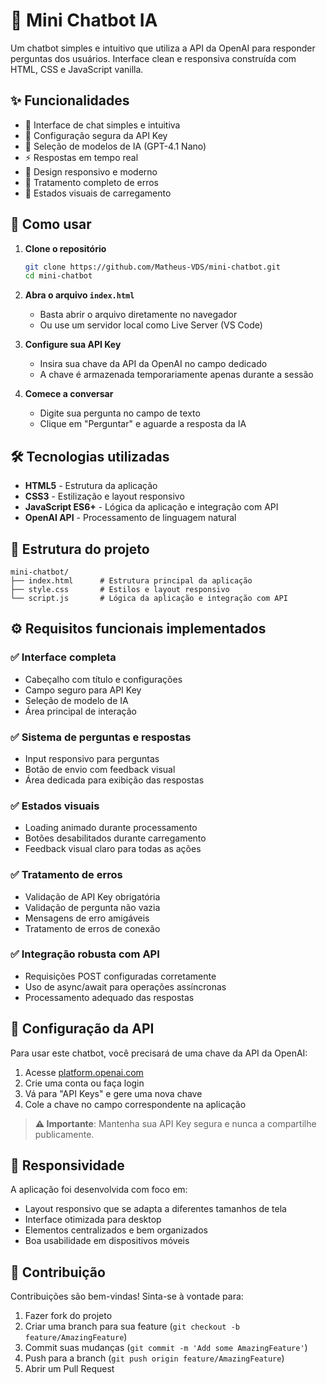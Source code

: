 # 🤖 Mini Chatbot IA

Um chatbot simples e intuitivo que utiliza a API da OpenAI para responder perguntas dos usuários. Interface clean e responsiva construída com HTML, CSS e JavaScript vanilla.

## ✨ Funcionalidades

- 💬 Interface de chat simples e intuitiva
- 🔑 Configuração segura da API Key
- 🧠 Seleção de modelos de IA (GPT-4.1 Nano)
- ⚡ Respostas em tempo real
- 🎨 Design responsivo e moderno
- 🚨 Tratamento completo de erros
- 🔄 Estados visuais de carregamento

## 🚀 Como usar

1. **Clone o repositório**
   ```bash
   git clone https://github.com/Matheus-VDS/mini-chatbot.git
   cd mini-chatbot
   ```

2. **Abra o arquivo `index.html`**
   - Basta abrir o arquivo diretamente no navegador
   - Ou use um servidor local como Live Server (VS Code)

3. **Configure sua API Key**
   - Insira sua chave da API da OpenAI no campo dedicado
   - A chave é armazenada temporariamente apenas durante a sessão

4. **Comece a conversar**
   - Digite sua pergunta no campo de texto
   - Clique em "Perguntar" e aguarde a resposta da IA

## 🛠️ Tecnologias utilizadas

- **HTML5** - Estrutura da aplicação
- **CSS3** - Estilização e layout responsivo
- **JavaScript ES6+** - Lógica da aplicação e integração com API
- **OpenAI API** - Processamento de linguagem natural

## 📁 Estrutura do projeto

```
mini-chatbot/
├── index.html      # Estrutura principal da aplicação
├── style.css       # Estilos e layout responsivo
└── script.js       # Lógica da aplicação e integração com API
```

## ⚙️ Requisitos funcionais implementados

### ✅ Interface completa
- Cabeçalho com título e configurações
- Campo seguro para API Key
- Seleção de modelo de IA
- Área principal de interação

### ✅ Sistema de perguntas e respostas
- Input responsivo para perguntas
- Botão de envio com feedback visual
- Área dedicada para exibição das respostas

### ✅ Estados visuais
- Loading animado durante processamento
- Botões desabilitados durante carregamento
- Feedback visual claro para todas as ações

### ✅ Tratamento de erros
- Validação de API Key obrigatória
- Validação de pergunta não vazia
- Mensagens de erro amigáveis
- Tratamento de erros de conexão

### ✅ Integração robusta com API
- Requisições POST configuradas corretamente
- Uso de async/await para operações assíncronas
- Processamento adequado das respostas

## 🔧 Configuração da API

Para usar este chatbot, você precisará de uma chave da API da OpenAI:

1. Acesse [platform.openai.com](https://platform.openai.com)
2. Crie uma conta ou faça login
3. Vá para "API Keys" e gere uma nova chave
4. Cole a chave no campo correspondente na aplicação

> **⚠️ Importante**: Mantenha sua API Key segura e nunca a compartilhe publicamente.

## 📱 Responsividade

A aplicação foi desenvolvida com foco em:
- Layout responsivo que se adapta a diferentes tamanhos de tela
- Interface otimizada para desktop
- Elementos centralizados e bem organizados
- Boa usabilidade em dispositivos móveis

## 🤝 Contribuição

Contribuições são bem-vindas! Sinta-se à vontade para:

1. Fazer fork do projeto
2. Criar uma branch para sua feature (`git checkout -b feature/AmazingFeature`)
3. Commit suas mudanças (`git commit -m 'Add some AmazingFeature'`)
4. Push para a branch (`git push origin feature/AmazingFeature`)
5. Abrir um Pull Request
